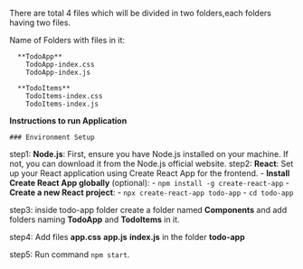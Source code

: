 There are total 4 files which will be divided in two folders,each folders having two files.

Name of Folders with files in it:

	  **TodoApp**
	    TodoApp-index.css
	    TodoApp-index.js
	 
	  **TodoItems**
	    TodoItems-index.css
	    TodoItems-index.js

**Instructions to run Application**
    
    ### Environment Setup
    
step1: **Node.js**: First, ensure you have Node.js installed on your machine. If not, you can download it from the Node.js official website.
step2: **React**: Set up your React application using Create React App for the frontend.
          - **Install Create React App globally** (optional):
            - `npm install -g create-react-app`
          - **Create a new React project**:
            - `npx create-react-app todo-app`
            - `cd todo-app`

step3: inside todo-app folder create a folder named **Components** and add folders naming **TodoApp** and **TodoItems** in it.

step4: Add files **app.css** **app.js** **index.js** in the folder **todo-app**

step5: Run command `npm start`.
  
